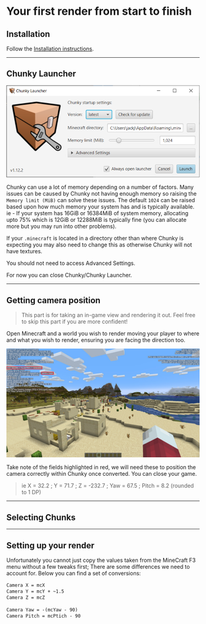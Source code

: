 # Your first render from start to finish

## Installation

Follow the [Installation instructions](../getting_started/installing.md).

---

## Chunky Launcher

![Chunky Launcher](../img/getting_started/chunky_launcher.png)

Chunky can use a lot of memory depending on a number of factors. Many issues can be caused by Chunky not having enough memory so raising the `Memory limit (MiB)` can solve these issues. The default `1024` can be raised based upon how much memory your system has and is typically available. ie - If your system has 16GiB or 16384MiB of system memory, allocating upto 75% which is 12GiB or 12288MiB is typically fine (you can allocate more but you may run into other problems).

If your `.minecraft` is located in a directory other than where Chunky is expecting you may also need to change this as otherwise Chunky will not have textures.

You should not need to access Advanced Settings.

For now you can close Chunky/Chunky Launcher.

---

## Getting camera position
> This part is for taking an in-game view and rendering it out. Feel free to skip this part if you are more confident!

Open Minecraft and a world you wish to render moving your player to where and what you wish to render, ensuring you are facing the direction too. 

![MineCraft F3 menu](../img/getting_started/mc_f3_menu.jpg)

Take note of the fields highlighted in red, we will need these to position the camera correctly within Chunky once converted. You can close your game.

> ie X = 32.2 ; Y = 71.7 ; Z = -232.7 ; Yaw = 67.5 ; Pitch = 8.2 (rounded to 1 DP)

---

## Selecting Chunks

---

## Setting up your render

Unfortunately you cannot just copy the values taken from the MineCraft F3 menu without a few tweaks first; There are some differences we need to account for. Below you can find a set of conversions:

```
Camera X = mcX
Camera Y = mcY + ~1.5
Camera Z = mcZ

Camera Yaw = -(mcYaw - 90)
Camera Pitch = mcPtich - 90
```

<!-- EOF -->
